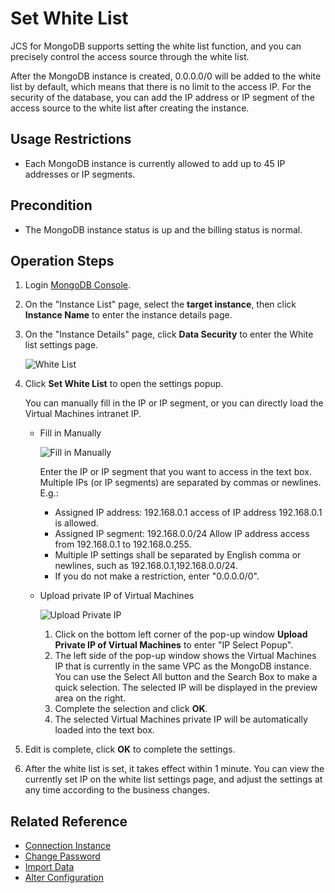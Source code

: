 # Set White List

JCS for MongoDB supports setting the white list function, and you can precisely control the access source through the white list.

After the MongoDB instance is created, 0.0.0.0/0 will be added to the white list by default, which means that there is no limit to the access IP. For the security of the database, you can add the IP address or IP segment of the access source to the white list after creating the instance.

## Usage Restrictions
- Each MongoDB instance is currently allowed to add up to 45 IP addresses or IP segments.

## Precondition
- The MongoDB instance status is up and the billing status is normal.

## Operation Steps
1. Login [MongoDB Console](https://mongodb-console.jdcloud.com/mongodb?dataCenter=bj_02).
2. On the "Instance List" page, select the **target instance**, then click **Instance Name** to enter the  instance details page.
3. On the "Instance Details" page, click **Data Security** to enter the White list settings page.

   ![White List](https://github.com/jdcloudcom/cn/blob/master/image/mongodb/mongo-008.png)
4. Click **Set White List** to open the settings popup.	

   You can manually fill in the IP or IP segment, or you can directly load the Virtual Machines intranet IP.
   
   - Fill in Manually
      
     ![Fill in Manually](https://github.com/jdcloudcom/cn/blob/master/image/mongodb/mongo-004.png)

     Enter the IP or IP segment that you want to access in the text box. Multiple IPs (or IP segments) are separated by commas or newlines. E.g.:
     - Assigned IP address: 192.168.0.1 access of IP address 192.168.0.1 is allowed.
     - Assigned IP segment: 192.168.0.0/24 Allow IP address access from 192.168.0.1 to 192.168.0.255.
     - Multiple IP settings shall be separated by English comma or newlines, such as 192.168.0.1,192.168.0.0/24.
     - If you do not make a restriction, enter "0.0.0.0/0".
   
   - Upload private IP of Virtual Machines
   
     ![Upload Private IP](https://github.com/jdcloudcom/cn/blob/master/image/mongodb/mongo-005.png)
  
     1. Click on the bottom left corner of the pop-up window **Upload Private IP of Virtual Machines** to enter "IP Select Popup".
     2. The left side of the pop-up window shows the Virtual Machines IP that is currently in the same VPC as the MongoDB instance. You can use the Select All button and the Search Box to make a quick selection. The selected IP will be displayed in the preview area on the right.
     3. Complete the selection and click **OK**.
     4. The selected Virtual Machines private IP will be automatically loaded into the text box.
      
5. Edit is complete, click **OK** to complete the settings.
6. After the white list is set, it takes effect within 1 minute. You can view the currently set IP on the white list settings page, and adjust the settings at any time according to the business changes.
		
		
## Related Reference
- [Connection Instance](Connect-Instance.md)
- [Change Password](../Operation-Guide/Account-Management/Reset-Password.md)
- [Import Data](Import-Data.md)
- [Alter Configuration](../Operation-Guide/Instance-Management/Modify-Instance-Spec.md)
